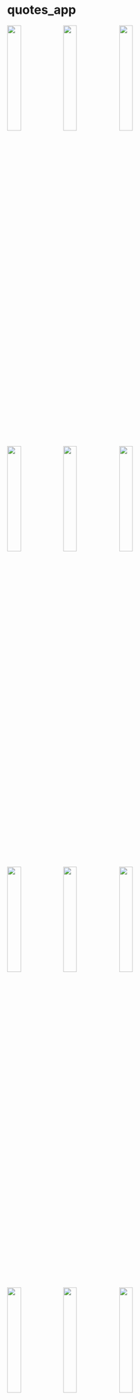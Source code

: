 # quotes_app
<img src ="https://github.com/prachis70/quotes_app/assets/149580593/f8e908f1-c190-432a-b2cf-493ec8007097" heigth=20% width=25%>

<img src ="https://github.com/prachis70/quotes_app/assets/149580593/5b6fc065-5d9f-4c29-a830-7cd07ed1ff87" heigth=20% width=25%>
<img src ="https://github.com/prachis70/quotes_app/assets/149580593/ad00dc40-bcb5-49b1-a4d6-bd551c71350b" heigth=20% width=25%>
<img src ="https://github.com/prachis70/quotes_app/assets/149580593/f0d919b3-a8de-48b4-b986-d8508d675278" heigth=20% width=25%>
<img src ="https://github.com/prachis70/quotes_app/assets/149580593/d662b577-7c32-4117-9240-b210d99740b1" heigth=20% width=25%>
<img src ="https://github.com/prachis70/quotes_app/assets/149580593/9f2d1619-6bdf-4c92-bfe5-b04118b710e9" heigth=20% width=25%>
<img src ="https://github.com/prachis70/quotes_app/assets/149580593/b0a469d1-7236-4b87-b02f-788b19e416c7" heigth=20% width=25%>
<img src =https://github.com/prachis70/quotes_app/assets/149580593/19f77581-5b7b-4f7f-9767-0a74ff8b8242"" heigth=20% width=25%>
<img src ="https://github.com/prachis70/quotes_app/assets/149580593/82237a3d-12ab-4741-920c-aa3f66cd692d" heigth=20% width=25%>
<img src ="https://github.com/prachis70/quotes_app/assets/149580593/985401f8-7da4-4240-a56f-d1acd953f750" heigth=20% width=25%>
<img src ="https://github.com/prachis70/quotes_app/assets/149580593/0c6b27db-024e-44ca-bc7c-d19c0e1a075b" heigth=20% width=25%>
<img src ="https://github.com/prachis70/quotes_app/assets/149580593/1ae65398-c0c7-4b97-8621-285d13e84820" heigth=20% width=25%>
<img src ="https://github.com/prachis70/quotes_app/assets/149580593/f9cf2ac0-74d7-4ce6-8188-9edc0a9a84c7" heigth=20% width=25%>
<img src ="https://github.com/prachis70/quotes_app/assets/149580593/b027cb71-ffa5-40fb-aab7-8ec199e14cbb" heigth=20% width=25%>
